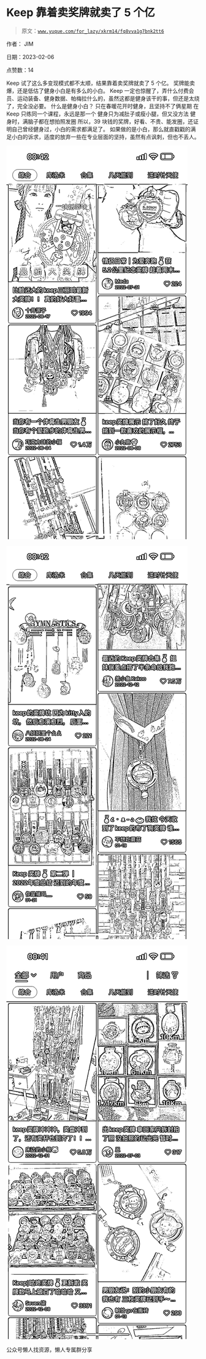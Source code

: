 # Keep 靠着卖奖牌就卖了 5 个亿

> 原文：[`www.yuque.com/for_lazy/xkrm14/fq8vva1g7bnk2tt6`](https://www.yuque.com/for_lazy/xkrm14/fq8vva1g7bnk2tt6)



作者： JIM



日期：2023-02-06



点赞数：14

<ne-hole id="u7d90d7ca" data-lake-id="u7d90d7ca">

Keep 试了这么多变现模式都不太顺，结果靠着卖奖牌就卖了 5 个亿。 奖牌能卖爆，还是低估了健身小白是有多么的小白。 Keep 一定也惊醒了，弄什么付费会员、运动装备、健身数据、帕梅拉什么的，虽然这都是健身该干的事，但还是太绕了，完全没必要。 什么是健身小白？ 只在春暖花开时健身，且坚持不了俩星期 在 Keep 只练同一个课程，永远是那一个 健身只为减肚子或瘦小腿，但又没方法 健身时，满脑子都在想拍照发圈 所以，39 块钱的奖牌，好看、不贵、能发圈，还证明自己曾经健身过，小白的需求都满足了。 如果做的是小白，那么就直戳戳的满足小白的诉求，适度的放弃一些在专业层面的坚持，虽然有点讽刺，但也不丢人。



![](img/d025cd5f7fc53fa7ac34873c492dac6a.png)



![](img/4f4c9b1cc8c4fbaa32c11e7ee4016e5d.png)



![](img/11ab2679da2f5970914c04432d99d713.png)

<ne-hole id="u1e2c3546" data-lake-id="u1e2c3546">

公众号懒人找资源，懒人专属群分享

</ne-hole></ne-hole>